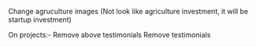 <!-- Remove preloader -->
<!-- Make the background black -->
Change agruculture images (Not look like agriculture investment, it will be startup investment)

On projects:-
    Remove above testimonials
    Remove testimonials
